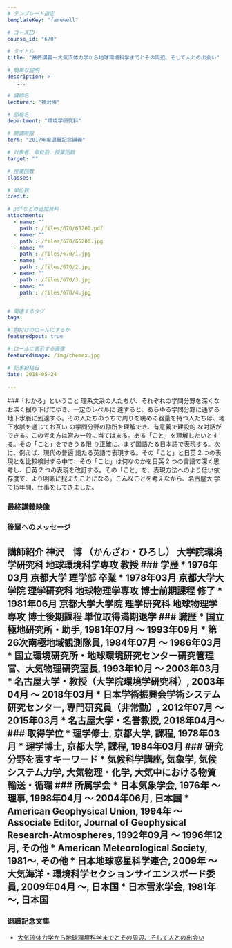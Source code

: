 ```yaml
---
# テンプレート指定
templateKey: "farewell"

# コースID
course_id: "670"

# タイトル
title: "最終講義ー大気流体力学から地球環境科学までとその周辺、そして人との出会い"

# 簡単な説明
description: >-
   ...

# 講師名
lecturer: "神沢博"

# 部局名
department: "環境学研究科"

# 開講時限
term: "2017年度退職記念講義"

# 対象者、単位数、授業回数
target: ""

# 授業回数
classes: 

# 単位数
credit: 

# pdfなどの追加資料
attachments: 
  - name: "" 
    path : /files/670/65200.pdf
  - name: "" 
    path : /files/670/65200.jpg
  - name: "" 
    path : /files/670/1.jpg
  - name: "" 
    path : /files/670/2.jpg
  - name: "" 
    path : /files/670/3.jpg
  - name: "" 
    path : /files/670/4.jpg


# 関連するタグ
tags:

# 色付けのロールにするか
featuredpost: true

# ロールに表示する画像
featuredimage: /img/chemex.jpg

# 記事投稿日
date: 2018-05-24

---
```

###「わかる」ということ 理系文系の人たちが、それぞれの学問分野を深くなお深く掘り下げてゆき、一定のレベルに 達すると、あらゆる学問分野に通ずる地下水脈に到達する。その人たちのうちで周りを眺める器量を持つ人たちは、地下水脈を通じてお互い の学問分野の勘所を理解でき、有意義で建設的 な対話ができる。この考え方は営み一般に当てはまる。ある「こと」を理解したいとする。その「こと」をできうる限 り正確に、まず国語たる日本語で表現する。次に、例えば、現代の普遍 語たる英語で表現する。その「こと」と日英 2 つの表現とを比較検討する中で、その「こと」は何なのかを日英 2 つの言語で深く思考し、日英 2 つの表現を改訂する。その「こと」を、表現方法へのより低い依存度で、より明晰に捉えたことになる。こんなことを考えながら、名古屋大 学で15年間、仕事をしてきました。 

### 最終講義映像 

 

### 後輩へのメッセージ 



## 講師紹介 神沢　博 （かんざわ・ひろし） 大学院環境学研究科 地球環境科学専攻 教授 ### 学歴 * 1976年03月 京都大学 理学部 卒業 * 1978年03月 京都大学大学院 理学研究科 地球物理学専攻 博士前期課程 修了 * 1981年06月 京都大学大学院 理学研究科 地球物理学専攻 博士後期課程 単位取得満期退学 ### 職歴 * 国立極地研究所・助手, 1981年07月 ～ 1993年09月 * 第26次南極地域観測隊員, 1984年07月 ～ 1986年03月 * 国立環境研究所・地球環境研究センター研究管理官、大気物理研究室長, 1993年10月 ～ 2003年03月 * 名古屋大学・教授（大学院環境学研究科）, 2003年04月 ～ 2018年03月 * 日本学術振興会学術システム研究センター, 専門研究員（非常勤）, 2012年07月 ～ 2015年03月 * 名古屋大学・名誉教授, 2018年04月～ ### 取得学位 * 理学修士, 京都大学, 課程, 1978年03月 * 理学博士, 京都大学, 課程, 1984年03月 ### 研究分野を表すキーワード * 気候科学講座, 気象学, 気候システム力学, 大気物理・化学, 大気中における物質輸送・循環 ### 所属学会 * 日本気象学会, 1976年 〜 理事, 1998年04月 ～ 2004年06月, 日本国 * American Geophysical Union, 1994年 〜 Associate Editor, Journal of Geophysical Research-Atmospheres, 1992年09月 ～ 1996年12月, その他 * American Meteorological Society, 1981〜, その他 * 日本地球惑星科学連合, 2009年 〜 大気海洋・環境科学セクションサイエンスボード委員, 2009年04月 ～, 日本国 * 日本雪氷学会, 1981年 〜, 日本国

### 退職記念文集

 - [大気流体力学から地球環境科学までとその周辺、そして人との出会い](/files/670/65200.pdf)
